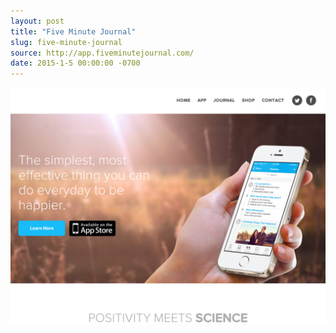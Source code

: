 ```yaml
---
layout: post 
title: "Five Minute Journal"
slug: five-minute-journal
source: http://app.fiveminutejournal.com/
date: 2015-1-5 00:00:00 -0700
---
```


<img src="/screenshots/five-minute-journal.jpg">
